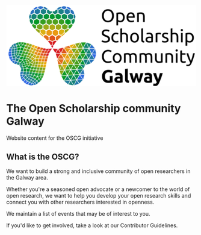 ![](img/logos/OSC_Galway_logo.png)

# The Open Scholarship community Galway
Website content for the OSCG initiative

## What is the OSCG?

We want to build a strong and inclusive community of open researchers in the Galway area.

Whether you're a seasoned open advocate or a newcomer to the world of open research, we want to help you develop your open research skills and connect you with other researchers interested in openness.

We maintain a list of events that may be of interest to you.

If you'd like to get involved, take a look at our Contributor Guidelines. 
